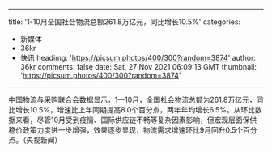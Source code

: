 
---
title: '1-10月全国社会物流总额261.8万亿元，同比增长10.5%'
categories: 
 - 新媒体
 - 36kr
 - 快讯
headimg: 'https://picsum.photos/400/300?random=3874'
author: 36kr
comments: false
date: Sat, 27 Nov 2021 06:09:13 GMT
thumbnail: 'https://picsum.photos/400/300?random=3874'
---

<div>   
中国物流与采购联合会数据显示，1—10月，全国社会物流总额为261.8万亿元，同比增长10.5%，增速比上年同期提高8.0个百分点，两年年均增长6.5%。从环比数据来看，尽管10月受到疫情、国际供应链不畅等复杂因素影响，但宏观层面保供稳价政策力度进一步增强，效果逐步显现，物流需求增速环比9月回升0.5个百分点。（央视新闻）  
</div>
            